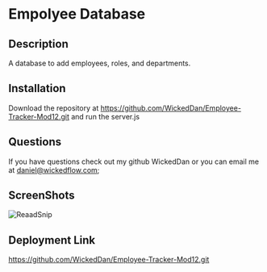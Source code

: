
# Empolyee Database
## Description
A database to add employees, roles, and departments.
## Installation
Download the repository at https://github.com/WickedDan/Employee-Tracker-Mod12.git and run the server.js
## Questions 
If you have questions check out my github WickedDan or you can email me at daniel@wickedflow.com;
## ScreenShots
![ReaadSnip](https://github.com/user-attachments/assets/bf21b43a-bd84-488c-96ba-22b85fcd81d3)

## Deployment Link
https://github.com/WickedDan/Employee-Tracker-Mod12.git

            
